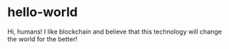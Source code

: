 # hello-world

Hi, humans!
I like blockchain and believe that this technology will change the world for the better!

